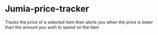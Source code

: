 # Jumia-price-tracker
Tracks the price of a selected item then alerts you when the price is lower than the amount you wish to spend on the item
